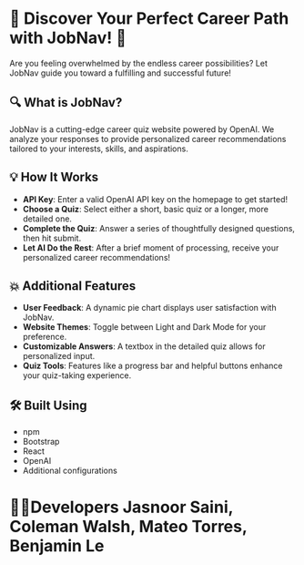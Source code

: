 # 🚀 Discover Your Perfect Career Path with JobNav! 🌟

Are you feeling overwhelmed by the endless career possibilities? Let JobNav guide you toward a fulfilling and successful future!

## 🔍 What is JobNav?

JobNav is a cutting-edge career quiz website powered by OpenAI. We analyze your responses to provide personalized career recommendations tailored to your interests, skills, and aspirations.

## 💡 How It Works

- **API Key**: Enter a valid OpenAI API key on the homepage to get started!
- **Choose a Quiz**: Select either a short, basic quiz or a longer, more detailed one.
- **Complete the Quiz**: Answer a series of thoughtfully designed questions, then hit submit.
- **Let AI Do the Rest**: After a brief moment of processing, receive your personalized career recommendations!

## 💥 Additional Features

- **User Feedback**: A dynamic pie chart displays user satisfaction with JobNav.
- **Website Themes**: Toggle between Light and Dark Mode for your preference.
- **Customizable Answers**: A textbox in the detailed quiz allows for personalized input.
- **Quiz Tools**: Features like a progress bar and helpful buttons enhance your quiz-taking experience.

## 🛠️ Built Using

- npm
- Bootstrap
- React
- OpenAI
- Additional configurations

# 👷‍♂️Developers Jasnoor Saini, Coleman Walsh, Mateo Torres, Benjamin Le
